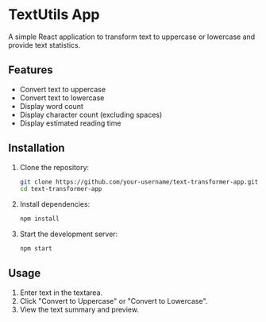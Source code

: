 # TextUtils App

A simple React application to transform text to uppercase or lowercase and provide text statistics.

## Features

- Convert text to uppercase
- Convert text to lowercase
- Display word count
- Display character count (excluding spaces)
- Display estimated reading time

## Installation

1. Clone the repository:
    ```bash
    git clone https://github.com/your-username/text-transformer-app.git
    cd text-transformer-app
    ```
2. Install dependencies:
    ```bash
    npm install
    ```
3. Start the development server:
    ```bash
    npm start
    ```

## Usage

1. Enter text in the textarea.
2. Click "Convert to Uppercase" or "Convert to Lowercase".
3. View the text summary and preview.

